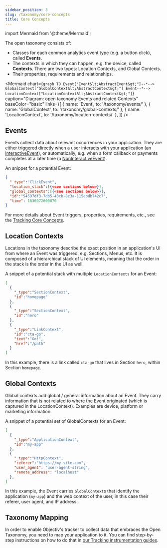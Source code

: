 ```yaml
---
sidebar_position: 3
slug: /taxonomy/core-concepts
title: Core Concepts
---
```


import Mermaid from '@theme/Mermaid';

The open taxonomy consists of:
* Classes for each common analytics event type (e.g. a button click), called **Events**.
* The contexts in which they can happen, e.g. the device, called **Contexts**. There are two types: Location 
  Contexts, and Global Contexts.
* Their properties, requirements and relationships.


<Mermaid chart={`
	graph TD
    Event["Event&lt;AbstractEvent&gt;"]--*--> GlobalContext["GlobalContext&lt;AbstractContext&gt;"]
    Event--*--> LocationContext["LocationContext&lt;AbstractContext&gt;"]
`}
  caption="Diagram: open taxonomy Events and related Contexts" 
  baseColor="basic" 
  links={[
    { name: 'Event', to: '/taxonomy/events/' }, 
    { name: 'GlobalContext', to: '/taxonomy/global-contexts/' }, 
    { name: 'LocationContext', to: '/taxonomy/location-contexts/' }, 
  ]}
/>

## Events
Events collect data about relevant occurrences in your application. They are either triggered directly when a 
user interacts with your application (an [InteractiveEvent](/taxonomy/reference/events/InteractiveEvent.md)), 
or automatically, e.g. when a form callback or payments completes at a later time (a 
[NonInteractiveEvent](/taxonomy/reference/events/NonInteractiveEvent.md)).

An snippet for a potential Event:
```json
{
  "_type":"ClickEvent",
  "location_stack":[{<see sections below>}],
  "global_contexts":[{<see sections below>}],
  "id":"54597df3-7db5-43cb-8c3a-115ebdb742c7",
  "time": 1636972600870
}
```

For more details about Event triggers, properties, requirements, etc., see the 
[Tracking Core Concepts](/tracking/core-concepts/events.md).

## Location Contexts
Locations in the taxonomy describe the exact position in an application's UI from where an Event was 
triggered, e.g. Sections, Menus, etc. It is composed of a hierarchical stack of UI elements, meaning that the 
order in the stack is the order in the UI as well.

A snippet of a potential stack with multiple `LocationContexts` for an Event:

```json
[
  {
    "_type":"SectionContext",
    "id":"homepage"
  },
  {
    "_type":"SectionContext",
    "id":"hero"
  },
  {
    "_type":"LinkContext",
    "id":"cta-go",
    "text":"Go!",
    "href":"/path"
  }
]
```

In this example, there is a link called `cta-go` that lives in Section `hero`, within Section `homepage`.

## Global Contexts
Global contexts add global / general information about an Event. They carry information that is not related 
to where the Event originated (which is captured in the LocationContext). Examples are device, platform or 
marketing information.

A snippet of a potential set of GlobalContexts for an Event:

```json
[
  {
    "_type":"ApplicationContext",
    "id":"my-app"
  },
  {
    "_type":"HttpContext",
    "referer":"https://my-site.com",
    "user_agent": "user-agent-string",
    "remote_address": "localhost"
  },
]
```

In this example, the Event carries `GlobalContext`s that identify the application (`my-app`) and the web 
context of the user, in this case their referer, user agent, and IP address.


## Taxonomy Mapping
In order to enable Objectiv's tracker to collect data that embraces the Open Taxonomy, you need to map your application to it. You can find step-by-step instructions on how to do that in [our Tracking instrumentation guides](/tracking/introduction.md).